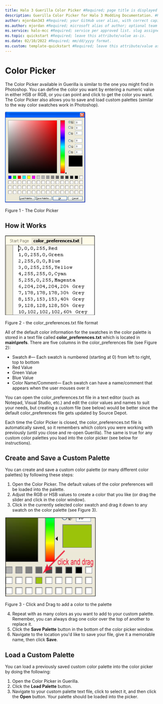 ```yaml
---
title: Halo 3 Guerilla Color Picker #Required; page title is displayed in search results. Include the brand.
description: Guerilla Color Picker for Halo 3 Modding Documentation. #Required; article description that is displayed in search results. 
author: mjordan343 #Required; your GitHub user alias, with correct capitalization.
ms.author: mjordan #Required; microsoft alias of author; optional team alias.
ms.service: halo-mcc #Required; service per approved list. slug assigned by ACOM.
ms.topic: quickstart #Required; leave this attribute/value as-is.
ms.date: 02/10/2022 #Required; mm/dd/yyyy format.
ms.custom: template-quickstart #Required; leave this attribute/value as-is.
---
```


# Color Picker

The Color Picker available in Guerilla is similar to the one you might find in Photoshop. You can define the color you want by entering a numeric value in either HSB or RGB, or you can point and click to get the color you want. The Color Picker also allows you to save and load custom palettes (similar to the way color swatches work in Photoshop).

![View of the Color Picker with a color gradient](./media/H3_Guerrilla_ColorPicker.png)

Figure 1 - The Color Picker

## How it Works

![View of the file format for the color preferences text file](./media/H3_Guerrilla_ColorPreferences.png)

Figure 2 - the color_preferences.txt file format

All of the default color information for the swatches in the color palette is stored in a text file called **color_preferences.txt** which is located in **main\prefs**. There are five columns in the color_preferences file (see Figure 2):

- Swatch #— Each swatch is numbered (starting at 0) from left to right, top to bottom
- Red Value
- Green Value
- Blue Value
- Color Name/Comment— Each swatch can have a name/comment that appears when the user mouses over it

You can open the color_preferences.txt file in a text editor (such as Notepad, Visual Studio, etc.) and edit the color values and names to suit your needs, but creating a custom file (see below) would be better since the default color_preferences file gets updated by Source Depot.

Each time the Color Picker is closed, the color_preferences.txt file is automatically saved, so it remembers which colors you were working with previously (until you close and re-open Guerilla). The same is true for any custom color palettes you load into the color picker (see below for instructions).

## Create and Save a Custom Palette

You can create and save a custom color palette (or many different color palettes) by following these steps:

1. Open the Color Picker. The default values of the color preferences will be loaded into the palette.
2. Adjust the RGB or HSB values to create a color that you like (or drag the slider and click in the color window).
3. Click in the currently selected color swatch and drag it down to any swatch on the color palette (see Figure 3).  

![View of the Color Picker saved palettes](./media/H3_Guerrilla_AddPalette.png)

Figure 3 - Click and Drag to add a color to the palette

4. Repeat with as many colors as you want to add to your custom palette. Remember, you can always drag one color over the top of another to replace it.
5. Click the **Save Palette** button in the bottom of the color picker window.
6. Navigate to the location you'd like to save your file, give it a memorable name, then click **Save**.

## Load a Custom Palette

You can load a previously saved custom color palette into the color picker by doing the following:

1. Open the Color Picker in Guerilla.
1. Click the **Load Palette** button.
1. Navigate to your custom palette text file, click to select it, and then click the **Open** button. Your palette should be loaded into the picker. 